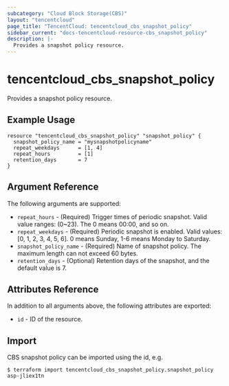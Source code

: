 ```yaml
---
subcategory: "Cloud Block Storage(CBS)"
layout: "tencentcloud"
page_title: "TencentCloud: tencentcloud_cbs_snapshot_policy"
sidebar_current: "docs-tencentcloud-resource-cbs_snapshot_policy"
description: |-
  Provides a snapshot policy resource.
---
```


# tencentcloud_cbs_snapshot_policy

Provides a snapshot policy resource.

## Example Usage

```hcl
resource "tencentcloud_cbs_snapshot_policy" "snapshot_policy" {
  snapshot_policy_name = "mysnapshotpolicyname"
  repeat_weekdays      = [1, 4]
  repeat_hours         = [1]
  retention_days       = 7
}
```

## Argument Reference

The following arguments are supported:

* `repeat_hours` - (Required) Trigger times of periodic snapshot. Valid value ranges: (0~23). The 0 means 00:00, and so on.
* `repeat_weekdays` - (Required) Periodic snapshot is enabled. Valid values: [0, 1, 2, 3, 4, 5, 6]. 0 means Sunday, 1-6 means Monday to Saturday.
* `snapshot_policy_name` - (Required) Name of snapshot policy. The maximum length can not exceed 60 bytes.
* `retention_days` - (Optional) Retention days of the snapshot, and the default value is 7.

## Attributes Reference

In addition to all arguments above, the following attributes are exported:

* `id` - ID of the resource.



## Import

CBS snapshot policy can be imported using the id, e.g.

```
$ terraform import tencentcloud_cbs_snapshot_policy.snapshot_policy asp-jliex1tn
```

